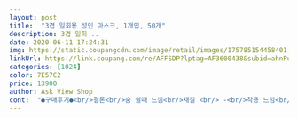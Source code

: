 ```yaml
---
layout: post 
title:  "3겹 일회용 성인 마스크, 1개입, 50개" 
description: 3겹 일회 ..
date: 2020-06-11 17:24:31 
img: https://static.coupangcdn.com/image/retail/images/175785154458401-4c9a9344-8e08-4c84-a3d2-7e6cb86a32ba.jpg 
linkUrl: https://link.coupang.com/re/AFFSDP?lptag=AF3600438&subid=ahnPublicAsk&pageKey=1500049841&itemId=2575883817&vendorItemId=70568169030&traceid=V0-113-2ea0b5df88c049a2 
categories: [1024] 
color: 7E57C2 
price: 13900 
author: Ask View Shop 
cont:  "●구매후기●<br/>결론<br/>숨 쉴때 느낌<br/>재질 <br/> -<br/>착용 느낌<br/>코펀(철사?)<br/>크기 <br/> -<br/><br/>17590으로 세로 사이즈가 좀 작지만 얼큰이 성인 남자가 쓰기에 작아보이지 않는 정도의 크기입니다.<br/> 얼굴 작으신 분들이 쓰면 볼까지 완전히 가려질 크기입니다.<br/><br/>17595사이즈로 얼굴 왕큰 성인 남자가 써도 이상하지 않을 사이즈 입니다.<br/> 시중에 판매하는 kf94마스크 대형보다 좀 더 크다고 보시면 될 것 같아요.<br/> 쓸 때 얼굴을 더 많이 가려주는 느낌입니다.<br/><br/>https://link.<br/>coupang.<br/>com/re/CSHARESDP?lptagCFM10596187 and amp;pageKey1498805331 and amp;itemId2573788420 and amp;vendorItemId70566149178<br/>pp부직포 라고만 되어 있어요<br/>pp부직포가 폴리프로필렌 부직포 인것 같은데(재질이 똑같은데) 둘이 느낌이 다릅니다 <br/> -ㅅ<br/> -;;;<br/><br/>고무줄은 사진찍으려고 반대편 줄 발로 잡고 한손으로 땡겼습니다;ㅋㅋㅋㅋㅋㅋ 한손으로 찍느라 꽤 오래 당겼는데 안떨어졌어요.<br/> 다만 제가 50개 다 일일이 확인해 본건 아니라... <br/>ㅎㅎ 대강 몇개씩 집어서 당겨봤을땐 이상없었습니다.<br/><br/>그 다음 좋은 점은, 끈 부착면이 마스크 바깥쪽이라는 점입니다.<br/><br/>그리고 재질은 좋다 나쁘다를 떠나서 다른 제품이랑 비교하며 보니까 만지작만지작하면 마스크가 보풀생길것 같은 느낌이었어요.<br/> 좀 보슬보슬? 뭔가 솜이 붙어있는거같은... <br/>;<br/>길이만 살짝 짧구요ㅎㅎ<br/>까칠한 느낌을 누가 좋아해? 라고 생각했는데 와이프는 이게 더 좋다고 하네요 ㅎㅎ 개취인가 봅니다.<br/> 모시 삼베 같은 느낌인가... <br/><br/>끈 부착이 바깥쪽으로 해서 써야 마스크가 얼굴에 더 잘 밀착되는 느낌이죠.<br/><br/>날이 더워지면서 가볍게 쓸 수 있는 일회용 마스크를 구비해놓으려고 구입하였습니다.<br/><br/>냄새는 뭐.<br/>.<br/> 예전에도 다이소에서 일회용마스크사면 나던 냄새 비슷하게 나구요 크게 역하다거나 심하다거나 그정도는 아닌거 같았어요.<br/> 냄새 좀 빠지게 두면 될거같습니다.<br/><br/>다른거는 소독약 냄새인지 뭔지 몰라도 냄새 꽤 많이 나서 불안해서 한 일주일 널어놨다 쓰고 있는데 (널어놓으니 냄새는 날아가네요),<br/>다만,<br/>다행히 수량은 딱 50개씩 맞게 왔구요, 한봉지에 다 들어가있긴했지만 안에 10개씩 세서 묶음으로 넣으신거 같더라구요<br/>덧붙이자면, 이마트 에서 마스크 싸게 판다해서 가봤더니 하나도 안싸고요, 그것도 중국산인데 이게 훨 낫습니다.<br/><br/>덴탈마스크 유형의 중국산 50개들이 3개째 사는건데 이게 퀄리티가 제일 낫네요.<br/><br/>두께는 오늘 받은 두 제품 다 별 차이 없었습니다.<br/> 많이 얇지 않아서 좋았어요.<br/><br/>둘다 길이가 또옥 같습니다.<br/> 썼을 때 코 모양에 맞게 구부리면 딱 밀착되는 느낌입니다.<br/><br/>둘다 비슷합니다.<br/> 부드러운 느낌이 좋으시면 중국산1을... <br/> 까칠한 느낌이 좋으시면 이걸 구입하시면 됩니다.<br/><br/>마지막 사진 보시면 좀 차이가 느껴지실려나 모르겠네요ㅜ<br/>마지막으로 부직포의 재질도 먼저 샀던 다른 중국산 대비 좀 더 부드럽고 좋아 보입니다.<br/><br/>사실 안팎 구분없이 한쪽으로만 쓰면 그만이지만,<br/>사진에서 보시는것처럼 아래쪽은 마무리가 안된건지, 일부러그런건지, 벌어지는 부분이 있어요.<br/> 혹시나해서 딴것도 봤는데 똑같이 그렇더라구요.<br/>.<br/> 불량인건지... <br/>... <br/>;;;<br/>수량 안맞는거, 마스크 줄(?) 떨어지는거랑, 냄새, 두께, .<br/>.<br/><br/>아 그리고 사이즈는요.<br/> 좋습니다.<br/> 넉넉?까진 아니어도 편하게  맞아요 제가 작은 얼굴이 아니기때문에 다른 분들도 괜찮으실거같아요ㅎㅎ 상세사이즈에서는 17.<br/>59여서 다른 제품에 비해 (17.<br/>59.<br/>5)높이가 좀 낮겠구나 했는데 오히려 같네요.<br/><br/>아.<br/>.<br/> 설명 말고 포장지에 멜트브라운 원단 필터라고 써져 있네요 ㅎㅎ<br/>아직 밖에 쓰고 나가보진 않았어요.<br/><br/>안과 밖 구분 방법은, 마스크 주름이 아래로 향하는 쪽이 바깥쪽입니다.<br/> 근데 사실 그냥 아무쪽이나 써도 되요.<br/><br/>암튼 일회용이니까요! 습관처럼 마스크 올렸다내렸다 많이 만지시는 분들은 다른 제품 사시는게 나을수도<br/>예전에 구입해놓은 중국산(제이트레이드컴퍼니 수입,  Danyang Huangtang Qinton Lavor supplies Factory 제조) 제품과 이번 제품(역시 중국산, 쿠팡 수입 판매)을 비교해보겠습니다.<br/> (이하 중국산1, 중국산2)<br/>요새 날 더워지면서 기존 kf 마스크는 너무 답답하고 숨차서 도저히 못하겠더라구요.<br/> 오늘부터 공적마스크 판매한다지만 중국산은 어떤지 궁금해서 사봤습니다.<br/>ㅎㅎ 많이 예민한 편고 아니고 요즘엔 밖에 나갈일도 많지않아서 좀 편한걸로, 정말 일회용인게 아깝지 않게 싸게 사고싶었어요 두군데서 샀는데요, 상품평 보고 괜찮아 보이는곳 두군데서 샀습니다.<br/> 사진상에 A로 표시된 제품이 해당 제품입니다.<br/><br/>이 제품은 거의 안나지만 (그래도 중국산이라 불안하니)<br/>이거 만드는 회사 대박나세요<br/>이런거여서 저도 받자마자 땡겨보고 맡아보고ㅋㅋㅋㅋㅋ<br/>일단 맘에드는 점이 다른거보다 냄새가 덜 납니다.<br/><br/>저는 이정도면 만족합니다 올 여름 내내 잘 쓸거같아요<br/>제일 많이 얘기 하시는 부분이<br/>주름이 아래로 가게 쓰는게 맞는걸로 알고있는데요<br/>중국산 마스크 두개를 비교해봤는데요 일회용 마스크 구입하시는 분들께 선택의 도움이 되면 좋겠습니다.<br/><br/>중국산1<br/>중국산1 <br/> - 전체적으로 부드러운 부직포 느낌입니다.<br/> 펠트느낌?<br/>중국산1보다 중국산2가 아주 미세하게 더 숨쉬기 편한 것 같아요.<br/> 다르게 말하면 중국산1이 더 두껍구요 중국산2가 더 얇습니다.<br/> 뭐 기계로 잰게 아니라 정확하다고 말씀은 못드리겠어요.<br/><br/>중국산2<br/>중국산2 <br/> - 전체적으로 거친 느낌입니다.<br/> 중국산1이 펠트 느낌이라면 이건 부직포 느낌<br/>중국산2의 제품 링크입니다.<br/><br/>폴리프로필렌 부직포(외피 내피) 멜트블로운 원단(필터) 필터의 재질을 따로 명시.<br/> 똑같습니다.<br/><br/>하루만 널어 놓으면 될거 같은 느낌이네요.<br/><br/>" 
---
```

